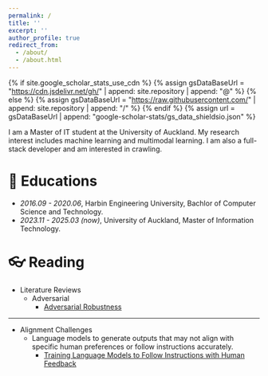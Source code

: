 ```yaml
---
permalink: /
title: ''
excerpt: ''
author_profile: true
redirect_from:
  - /about/
  - /about.html
---
```


{% if site.google_scholar_stats_use_cdn %}
{% assign gsDataBaseUrl = "https://cdn.jsdelivr.net/gh/" | append: site.repository | append: "@" %}
{% else %}
{% assign gsDataBaseUrl = "https://raw.githubusercontent.com/" | append: site.repository | append: "/" %}
{% endif %}
{% assign url = gsDataBaseUrl | append: "google-scholar-stats/gs_data_shieldsio.json" %}

<span class='anchor' id='about-me'></span>

I am a Master of IT student at the University of Auckland. My research interest includes machine learning and multimodal learning. I am also a full-stack developer and am interested in crawling.

# 📖 Educations

- _2016.09 - 2020.06_, Harbin Engineering University, Bachlor of Computer Science and Technology.
- _2023.11 - 2025.03 (now)_, University of Auckland, Master of Information Technology.

<!-- # 💻 Work Experience

- _2020.07 - 2021.07_, Front-End Web Developer, Shenzhen Xiaoxi Streaming Technology Co, China.
- _2021.10 - 2023.03_, Front-End Web Developer, Shenzhen Jiangren Network Technology Co, China. -->

# 👓 Reading

- Literature Reviews
  - Adversarial
    - [Adversarial Robustness](/adversarial-robustness)

---

- Alignment Challenges
  - Language models to generate outputs that may not align with specific human preferences or follow instructions accurately.
    - [Training Language Models to Follow Instructions with Human Feedback](/human-preferences)
